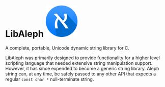 LibAleph <img src="doc/logo.png?raw=true" alt="LibAleph" height="100px" />
=============

A complete, portable, Unicode dynamic string library for C.

LibAleph was primarily designed to provide functionality for a higher level scripting language that needed extensive string manipulation support. However, it has since expended to become a generic string library. Aleph string can, at any time, be safely passed to any other API that expects a regular `const char *` null-terminate string.
